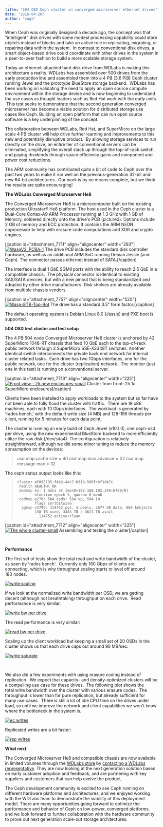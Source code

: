 ```yaml
---
title: "504 OSD Ceph cluster on converged microserver ethernet drives"
date: "2016-04-26"
author: "sage"
---
```


When Ceph was originally designed a decade ago, the concept was that “intelligent” disk drives with some modest processing capability could store objects instead of blocks and take an active role in replicating, migrating, or repairing data within the system.  In contrast to conventional disk drives, a smart object-based drive could coordinate with other drives in the system in a peer-to-peer fashion to build a more scalable storage system.

Today an ethernet-attached hard disk drive from WDLabs is making this architecture a reality. WDLabs has assembled over 500 drives from the early production line and assembled them into a 4 PB (3.6 PiB) Ceph cluster running Jewel and the prototype BlueStore storage backend.  WDLabs has been working on validating the need to apply an open source compute environment within the storage device and is now beginning to understand the use cases as thought leaders such as Red Hat work with the early units.  This test seeks to demonstrate that the second generation converged microserver has become a viable solution for distributed storage use cases like Ceph. Building an open platform that can run open source software is a key underpinning of the concept.

The collaboration between WDLabs, Red Hat, and SuperMicro on the large scale 4 PB cluster will help drive further learning and improvements to this new and potentially disruptive product.  By allowing storage services to run directly on the drive, an entire tier of conventional servers can be eliminated, simplifying the overall stack up through the top-of-rack switch, and paying dividends through space efficiency gains and component and power cost reductions.

The ARM community has contributed quite a bit of code to Ceph over the past two years to make it run well on the previous-generation 32-bit and new 64-bit architectures.  Our work is by no means complete, but we think the results are quite encouraging!

**The WDLabs Converged Microserver He8**

The Converged Microserver He8 is a microcomputer built on the existing production Ultrastar® He8 platform. The host used in the Ceph cluster is a Dual-Core Cortex-A9 ARM Processor running at 1.3 GHz with 1 GB of Memory, soldered directly onto the drive's PCB (pictured). Options include 2 GB of memory and ECC protection. It contains the ARM NEON coprocessor to help with erasure code computations and XOR and crypto engines.

\[caption id="attachment\_7711" align="aligncenter" width="293"\][![WaspV3_PCBA-1](images/WaspV3_PCBA-1-293x220.jpg)](http://ceph.com/wp-content/uploads/2016/04/WaspV3_PCBA-1.jpg) The drive PCB includes the standard disk controller hardware, as well as an additional ARM SoC running Debian Jessie (and Ceph). The connector passes ethernet instead of SATA.\[/caption\]

The interface is dual 1 GbE SGMII ports with the ability to reach 2.5 GbE in a compatible chassis.  The physical connector is identical to existing SAS/SATA devices, but with a new pinout that is being standardized and adopted by other drive manufacturers. Disk shelves are already available from multiple chassis vendors.

\[caption id="attachment\_7757" align="aligncenter" width="520"\][![Wasp-8TB-Top-Bot](images/Wasp-8TB-Top-Bot-460x173.jpg)](http://ceph.com/wp-content/uploads/2016/04/Wasp-8TB-Top-Bot.jpg) The drive has a standard 3.5" form factor.\[/caption\]

The default operating system is Debian Linux 8.0 (Jessie) and PXE boot is supported.

**504 OSD test cluster and test setup**

The 4 PB 504 node Converged Microserver He8 cluster is anchored by 42 SuperMicro 1048-RT chassis that feed 10 GbE each to the top-of-rack public network through 3 SuperMicro SSE-X3348T switches. Another identical switch interconnects the private back end network for internal cluster related tasks.  Each drive has two 1Gbps interfaces, one for the public network, one for the cluster (replication) network.  The monitor (just one in this test) is running on a conventional server.

\[caption id="attachment\_7713" align="aligncenter" width="225"\][![Front view - 25 new enclosures-small](images/Front-view-25-new-enclosures-small-e1461351200861-225x300.jpg)](http://ceph.com/wp-content/uploads/2016/04/Front-view-25-new-enclosures-small.jpg) Cluster from front: 25 1u SuperMicro enclosures\[/caption\]

Clients have been installed to apply workloads to the system but so far have not been able to fully flood the cluster with traffic.  There are 18 x86 machines, each with 10 Gbps interfaces.  The workload is generated by 'rados bench,' with the default write size (4 MB) and 128-196 threads per client, running for 5 minutes for each data point.

The cluster is running an early build of Ceph Jewel (v10.1.0), one ceph-osd per drive, using the new experimental BlueStore backend to more efficiently utilize the raw disk (/dev/sda4). The configuration is relatively straightforward, although we did some minor tuning to reduce the memory consumption on the devices:

> osd map cache size = 40 osd map max advance = 32 osd map message max = 32

The ceph status output looks like this:

>     cluster 4f095735-f4b2-44c7-b318-566fc6f1d47c
>      health HEALTH\_OK
>      monmap e1: 1 mons at {mon0=192.168.102.249:6789/0}
>             election epoch 3, quorum 0 mon0
>      osdmap e276: 504 osds: 504 up, 504 in
>             flags sortbitwise
>       pgmap v3799: 114752 pgs, 4 pools, 2677 GB data, 669 kobjects
>             150 TB used, 3463 TB / 3621 TB avail
>               114752 active+clean

\[caption id="attachment\_7712" align="aligncenter" width="225"\][![The whole cluster-small](images/The-whole-cluster-small-225x300.jpg)](http://ceph.com/wp-content/uploads/2016/04/The-whole-cluster-small.jpg) Assembling and testing the cluster\[/caption\]

 

**Performance**

The first set of tests show the total read and write bandwidth of the cluster, as seen by 'rados bench'.  Currently only 180 Gbps of clients are connecting, which is why throughput scaling starts to level off around 180 nodes.

[![write scaling](images/write-scaling.png)](http://ceph.com/wp-content/uploads/2016/04/write-scaling.png)

If we look at the normalized write bandwidth per OSD, we are getting decent (although not breathtaking) throughput on each drive.  Read performance is very similar.

[![write bw per drive](images/write-bw-per-drive.png)](http://ceph.com/wp-content/uploads/2016/04/write-bw-per-drive.png)

The read performance is very similar:

[![read bw per drive](images/read-bw-per-drive1.png)](http://ceph.com/wp-content/uploads/2016/04/read-bw-per-drive1.png)

Scaling up the client workload but keeping a small set of 20 OSDs in the cluster shows us that each drive caps out around 90 MB/sec:

[![write saturate](images/write-saturate.png)](http://ceph.com/wp-content/uploads/2016/04/write-saturate.png)

 

We also did a few experiments with using erasure coding instead of replication.  We expect that capacity- and density-optimized clusters will be a compelling use case for these drives.  The following plot shows the total write bandwidth over the cluster with various erasure codes.  The throughput is lower than for pure replication, but already sufficient for many use cases.  There is still a lot of idle CPU time on the drives under load, so until we improve the network and client capabilities we won't know where the bottleneck in the system is.

[![ec writes](images/ec-writes1.png)](http://ceph.com/wp-content/uploads/2016/04/ec-writes1.png)

Replicated writes are a bit faster:

[![rep writes](images/rep-writes.png)](http://ceph.com/wp-content/uploads/2016/04/rep-writes.png)

**What next**

The Converged Microserver He8 and compatible chassis are now available in limited volumes through the [WDLabs store](http://wdlabs.wd.com/) by [contacting a WDLabs representative](mailto:WDLabsAssistant@wdc.com). They are now looking at the next generation solution based on early customer adoption and feedback, and are partnering with key suppliers and customers that can help evolve the product.

The Ceph development community is excited to see Ceph running on different hardware platforms and architectures, and we enjoyed working with the WDLabs team to demonstrate the viability of this deployment model. There are many opportunities going forward to optimize the performance and behavior of Ceph on low-power, converged platforms, and we look forward to further collaboration with the hardware community to prove out next generation scale-out storage architectures.
